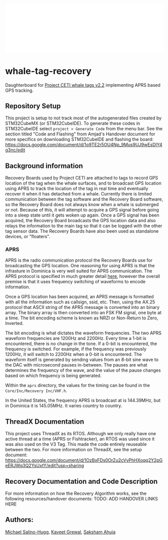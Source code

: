 [![](img/logo.white.png)](https://www.projectceti.org/)
# whale-tag-recovery
Daughterboard for [Project CETI whale tags v2.2](https://github.com/Project-CETI/whale-tag-embedded/tree/v2_2) implementing APRS based GPS tracking.

## Repository Setup
This project is setup to not track most of the autogenerated files created by STM32CubeMX (or STM32CubeIDE). To generate these codes in STM32CubeIDE select `project > Generate Code` from the menu bar. See the section titled "Code and Flashing" from Amjad's Handover document for more specifics on downloading STM32CubeIDE and flashing the board: https://docs.google.com/document/d/1o9TE2r5OU4Np_9Mus9UJ9wEsDlY4g3nc/edit

## Background information
Recovery Boards used by Project CETI are attached to tags to record GPS location of the tag when the whale surfaces, and to broadcast GPS location using APRS to track the location of the tag in real time and eventually recover it when it has detached from a whale. Currently there is limited communication between the tag software and the Recovery Board software, so the Recovery Board does not always know when a whale is submerged or not. Because of this, it will attempt to acquire a GPS signal before going into a sleep state until it gets woken up again. Once a GPS signal has been acquired, the Recovery Board broadcasts the GPS location data and also relays the information to the main tag so that it can be logged with the other tag sensor data. The Recovery Boards have also been used as standalone devices, or "floaters". 

### APRS 
APRS is the radio communication protocol the Recovery Boards use for broadcasting the GPS location. One reasoning for using APRS is that the infrasture in Dominica is very well suited for APRS communication. The APRS protocol is specified in much greater detail [here](http://www.aprs.org/doc/APRS101.PDF), however the overall premise is that it uses frequency switching of waveforms to encode information. 

Once a GPS location has been acquired, an APRS message is formatted with all the information such as callsign, ssid, etc. Then, using the AX.25 protocol that ASCII string of the APRS message is converted into an binary array. The binary array is then converted into an FSK FM signal, one byte at a time. The bit encoding scheme is known as NRZI or Non-Return to Zero, Inverted. 

The bit encoding is what dictates the waveform frequencies. The two APRS waveform frequencies are 1200Hz and 2200Hz. Every time a 1-bit is encountered, there is no change in the tone. If a 0-bit is encountered, the frequency is switched. For example, if the frequency was previously 1200Hz, it will switch to 2200Hz when a 0-bit is encountered. The waveform itself is generated by sending values from an 8-bit sine wave to the DAC with microsecond pauses in-between. The pauses are what determines the frequency of the wave, and the value of the pause changes based on which frequency is being generated. 

Within the `aprs` directory, the values for the timing can be found in the `Core/Inc/Recovery Inc/VHF.h`. 

In the United States, the frequency APRS is broadcast at is 144.39MHz, but in Dominica it is 145.05MHz. It varies country to country. 
<!--
## C Style and formatting
This repository is formatted in the same manner as the V3.0 Embedded Firmware for the Tag. See the style guide written by Michael Salino-Hugg for more specific details.
-->

## ThreadX Documentation
This project uses ThreadX as its RTOS. Although we only really have one active thread at a time (APRS or Fishtracker), an RTOS was used since it was also used on the V3 Tag. This made the code entirely reuseable between the two. For more information on ThreadX, see the setup document: https://docs.google.com/document/d/1OzBxFDs0OrZu2cVyPhHXoqq2Y2pGeERJWq3Q2YsUxtY/edit?usp=sharing

## Recovery Documentation and Code Description
For more information on how the Recovery Algorithm works, see the following resources/handover documents: TODO: ADD HANDOVER LINKS HERE
<!-- ToDo: Add Handover Links -->

## Authors:
[Michael Salino-Hugg](https://github.com/msalinoh),
[Kaveet Grewal](https://github.com/kgrewal26),
[Saksham Ahuja](https://github.com/ahujas7)
